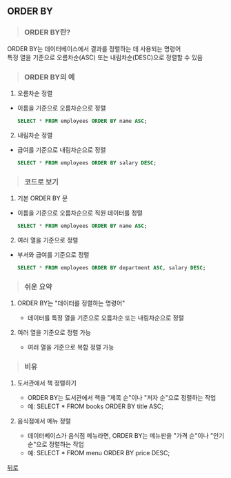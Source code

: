 ## ORDER BY
> ### ORDER BY란?
ORDER BY는 데이터베이스에서 결과를 정렬하는 데 사용되는 명령어</br>
특정 열을 기준으로 오름차순(ASC) 또는 내림차순(DESC)으로 정렬할 수 있음

> ### ORDER BY의 예
1. 오름차순 정렬
- 이름을 기준으로 오름차순으로 정렬
    ```sql
    SELECT * FROM employees ORDER BY name ASC;
    ```

2. 내림차순 정렬
- 급여를 기준으로 내림차순으로 정렬
    ```sql
    SELECT * FROM employees ORDER BY salary DESC;
    ```

> ### 코드로 보기
1. 기본 ORDER BY 문
- 이름을 기준으로 오름차순으로 직원 데이터를 정렬
    ```sql
    SELECT * FROM employees ORDER BY name ASC;
    ```

2. 여러 열을 기준으로 정렬
- 부서와 급여를 기준으로 정렬
    ```sql
    SELECT * FROM employees ORDER BY department ASC, salary DESC;
    ```

> ### 쉬운 요약
1. ORDER BY는 "데이터를 정렬하는 명령어"
    - 데이터를 특정 열을 기준으로 오름차순 또는 내림차순으로 정렬

2. 여러 열을 기준으로 정렬 가능
    - 여러 열을 기준으로 복합 정렬 가능

> ### 비유
1. 도서관에서 책 정렬하기
    - ORDER BY는 도서관에서 책을 "제목 순"이나 "저자 순"으로 정렬하는 작업
    - 예: SELECT * FROM books ORDER BY title ASC;

2. 음식점에서 메뉴 정렬
    - 데이터베이스가 음식점 메뉴라면, ORDER BY는 메뉴판을 "가격 순"이나 "인기 순"으로 정렬하는 작업
    - 예: SELECT * FROM menu ORDER BY price DESC;

[뒤로](mysql.md)